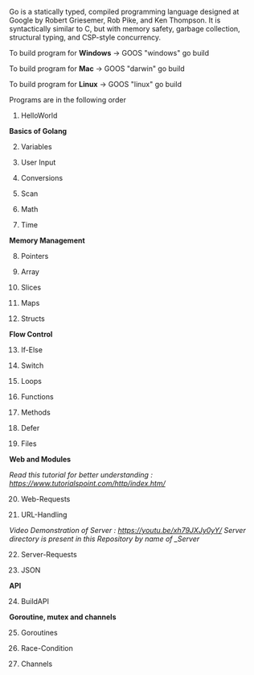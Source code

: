 Go is a statically typed, compiled programming language designed at Google by Robert Griesemer, Rob Pike, and Ken Thompson. It is syntactically similar to C, but with memory safety, garbage collection, structural typing, and CSP-style concurrency.

To build program for **Windows** -> GOOS "windows" go build

To build program for **Mac**     -> GOOS "darwin" go build

To build program for **Linux**   -> GOOS "linux" go build


Programs are in the following order

1. HelloWorld

**Basics of Golang**

2. Variables

3. User Input

4. Conversions

5. Scan

6. Math

7. Time

**Memory Management**

8. Pointers

9. Array

10. Slices

11. Maps

12. Structs

**Flow Control**

13. If-Else

14. Switch

15. Loops

16. Functions

17. Methods

18. Defer

19. Files

**Web and Modules**

*Read this tutorial for better understanding : https://www.tutorialspoint.com/http/index.htm/*

20. Web-Requests

21. URL-Handling

*Video Demonstration of Server : https://youtu.be/xh79JXJy0yY/*  *Server directory is present in this Repository by name of _Server*

22. Server-Requests 

23. JSON

**API**

24. BuildAPI

**Goroutine, mutex and channels**

25. Goroutines

26. Race-Condition

27. Channels
